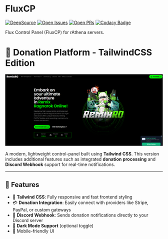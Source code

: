 FluxCP
======
[![DeepSource](https://app.deepsource.com/gh/rathena/FluxCP.svg/?label=active+issues&show_trend=true&token=nhkIfid6qRIZxl2INWaaV4Qb)](https://app.deepsource.com/gh/rathena/FluxCP/?ref=repository-badge)
[![Open Issues](https://img.shields.io/github/issues/rathena/FluxCP.svg?logo=github&logoWidth=18&color=yellow)](https://lgtm.com/projects/g/rathena/FluxCP/alerts/)
[![Open PRs](https://img.shields.io/github/issues-pr/rathena/FluxCP.svg?logo=github&logoWidth=18&color=blue)](https://lgtm.com/projects/g/rathena/FluxCP/alerts/)
[![Codacy Badge](https://app.codacy.com/project/badge/Grade/4d1c0a43c0864764b3d3dc5ed2d93192)](https://www.codacy.com/gh/rathena/FluxCP/dashboard?utm_source=github.com&amp;utm_medium=referral&amp;utm_content=rathena/FluxCP&amp;utm_campaign=Badge_Grade)

Flux Control Panel (FluxCP) for rAthena servers.

# 🎁 Donation Platform - TailwindCSS Edition

![Banner](./themes/github.png)

A modern, lightweight control-panel built using **Tailwind CSS**. This version includes additional features such as integrated **donation processing** and **Discord Webhook** support for real-time notifications.

---

## 🚀 Features

- 🔹 **Tailwind CSS**: Fully responsive and fast frontend styling
- 💳 **Donation Integration**: Easily connect with providers like Stripe, PayPal, or custom gateways
- 📡 **Discord Webhook**: Sends donation notifications directly to your Discord server
- 🌙 **Dark Mode Support** (optional toggle)
- 📱 Mobile-friendly UI
